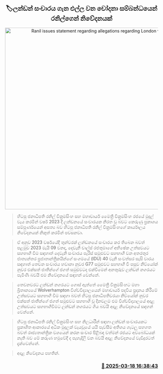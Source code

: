 <p align='center'><b><h2 align='center' title='Ranil issues statement regarding allegations regarding London visit'>🏷ලන්ඩන් සංචාරය ගැන එල්ල වන චෝදනා සම්බන්ධයෙන් රනිල්ගෙන් නිවේදනයක්</h2></b></p>
<p align='center'><img src='https://helakuru.sgp1.cdn.digitaloceanspaces.com/esana/images/lib/ranil-bbc[1].jpg' width='600' alt='Ranil issues statement regarding allegations regarding London visit'></p>

> හිටපු ජනාධිපති රනිල් වික්‍රමසිංහ සහ මහාචාර්ය මෛත්‍රී වික්‍රමසිංහ රජයේ මුදල් වැය කරමින් වර්ෂ 2023 දී ලන්ඩනයේ සංචාරයක නිරත වූ බවට කෙරුණු ප්‍රකාශය සම්පූර්ණයෙන් අසත්‍ය බව හිටපු ජනාධිපති රනිල් වික්‍රමසිංහගේ කාර්යාලය නිවේදනයක් නිකුත් කරමින් පවසනවා.

> ඒ අනුව 2023 වර්ෂයේදී තුන්වරක් ලන්ඩනයේ සංචාරය කර තිබෙන බවත් පළමුව 2023 මැයි 09 වනදා, දෙවැනි චාල්ස් රජතුමාගේ අභිෂේක උත්සවයට සහභාගී වීම සඳහාත් දෙවැනි සංචාරය පැරිස් සමුළුවට සහභාගී වන අතරතුර ජාත්‍යන්තර ප්‍රජාතාන්ත්‍රිකයින්ගේ සංගමයේ (IDU) 40 වැනි සංවත්සර සැසි වාරය සඳහාත් තෙවන සංචාරය හවානා නුවර G77 සමුළුවට සහභාගී වී පසුව නිව්යෝක් නුවර එක්සත් ජාතීන්ගේ ජගත් සමුළුවටද එක්වීමෙන් අනතුරුව ලන්ඩන් නගරයට පැමිණි බවයි එම නිවේදනයේ සඳහන් වෙන්නේ.

> තෙවනවරට ලන්ඩන් නගරය​ට ගොස් ඇත්තේ මෛත්‍රී වික්‍රමසිංහට මහා බ්‍රිතාන්‍යයේ Wolverhampton විශ්වවිද්‍යාලයෙන් මහාචාර්ය පදවිය ප්‍රදාන​ය කිරීමේ උත්සවයට සහභාගී වීම සඳහා බවත් හිටපු ජනාධිපතිවරයා නිව්යෝක් නුවර එක්සත් ජාතීන්ගේ ජගත් සමුළුවට ස​හභාගි වූ දිනවලම එම විශ්වවිද්‍යාලයේ අදාළ උත්සවයට සහභාගීවීමට ලන්ඩන් නගරයට ගිය බවයි අදාළ නිවේදනයේ සඳහන් වෙන්නේ.

> හිටපු ජනාධිපති රනිල් වික්‍රමසිංහ සහ නිලධාරීන් සඳහා ලන්ඩන් සංචාරයක​ට ප්‍රකාශිත ආකාරයේ අධික මුදලක් වැයවූයේ යයි පැවසීම අතිශය ගැටලු සහගත බවත් රාජ්‍යතාන්ත්‍රික වශයෙන් කරන සංචාර පිළිබඳ වත්මන් රජයට අවබෝධයක් නැති බව මේ කරුණ හමුවේදී ද පැහැදිලි වන බවයි අදාළ නිවේදනයේ වැඩිදුරටත් දැක්වෙන්නේ.

> අදාළ නිවේදනය පහතින්. 



<h3 align='right'><a href='https://www.helakuru.lk/esana/p/108431/'>📅 2025-03-18 16:38:43</a></h3>
